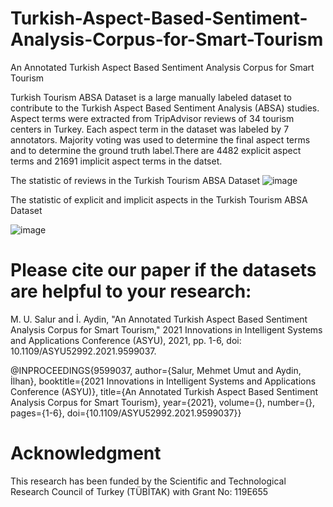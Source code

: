 # Turkish-Aspect-Based-Sentiment-Analysis-Corpus-for-Smart-Tourism
An Annotated Turkish Aspect Based Sentiment Analysis Corpus for Smart Tourism

Turkish Tourism ABSA Dataset is a large manually labeled dataset to contribute to the Turkish Aspect Based Sentiment Analysis (ABSA) studies. Aspect terms were extracted from TripAdvisor reviews of 34 tourism centers in Turkey. Each aspect term in the dataset was labeled by 7 annotators. Majority voting was used to determine the final aspect terms and to determine the ground truth label.There are 4482 explicit aspect terms and 21691 implicit aspect terms in the datset. 

The statistic of reviews in the Turkish Tourism ABSA Dataset
![image](https://user-images.githubusercontent.com/87012801/157205764-b2de7e7f-7057-4fbd-8b0c-2fe9c77e2cd5.png)


The statistic of explicit and implicit aspects in the Turkish Tourism ABSA Dataset

![image](https://user-images.githubusercontent.com/87012801/125198472-ab1ac080-e26a-11eb-9abf-8a2b7d66631c.png)

# Please cite our paper if the datasets are helpful to your research:

M. U. Salur and İ. Aydin, "An Annotated Turkish Aspect Based Sentiment Analysis Corpus for Smart Tourism," 2021 Innovations in Intelligent Systems and Applications Conference (ASYU), 2021, pp. 1-6, doi: 10.1109/ASYU52992.2021.9599037.


@INPROCEEDINGS{9599037,
  author={Salur, Mehmet Umut and Aydin, İlhan},
  booktitle={2021 Innovations in Intelligent Systems and Applications Conference (ASYU)}, 
  title={An Annotated Turkish Aspect Based Sentiment Analysis Corpus for Smart Tourism}, 
  year={2021},
  volume={},
  number={},
  pages={1-6},
  doi={10.1109/ASYU52992.2021.9599037}}

# Acknowledgment
This research has been funded by the Scientific and Technological Research Council of Turkey (TÜBİTAK) with Grant No: 119E655

